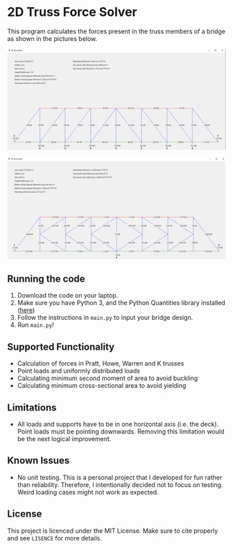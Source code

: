 # 2D Truss Force Solver

This program calculates the forces present in the truss members of a bridge as shown in the pictures below.

![Howe Truss](/res/howe_truss.png)

![K Truss, Point Load](/res/k_truss_point_load.png)

## Running the code

1. Download the code on your laptop.
2. Make sure you have Python 3, and the Python Quantities library installed ([here](https://pythonhosted.org/quantities/))
3. Follow the instructions in `main.py` to input your bridge design.
3. Run `main.py`!

## Supported Functionality

- Calculation of forces in Pratt, Howe, Warren and K trusses
- Point loads and uniformly distributed loads
- Calculating minimum second moment of area to avoid buckling
- Calculating minimum cross-sectional area to avoid yielding

## Limitations

- All loads and supports have to be in one horizontal axis (i.e. the deck).
Point loads must be pointing downwards. Removing this limitation would be the next logical improvement.
 
## Known Issues

- No unit testing. This is a personal project that I developed for fun rather than reliability.
Therefore, I intentionally decided not to focus on testing. Weird loading cases might not work as expected.

## License

This project is licenced under the MIT License. Make sure to cite properly and see `LISENCE` for more details.

